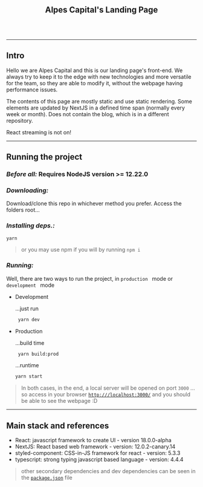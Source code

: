<br/><br/>
<h2 align="center">Alpes Capital's Landing Page</h2>
<br/><br/>

---
## Intro
Hello we are Alpes Capital and this is our landing page's front-end. We always try to keep it to the edge with new technologies and more versatile for the team, so they are able to modify it, without the webpage having performance issues.

The contents of this page are mostly static and use static rendering. Some elements are updated by NextJS in a defined time span (normally every week or month). Does not contain the blog, which is in a different repository. 

React streaming is not on!

---
## Running the project
### *Before all:* Requires NodeJS version >= 12.22.0

### *Downloading:*
Download/clone this repo in whichever method you prefer. Access the folders root...

### *Installing deps.:*
```bash
yarn 
```
> or you may use npm if you will by running ```npm i```

### *Running:*
Well, there are two ways to run the project, in ```production ``` mode or ```development ``` mode

- Development
  
  ...just run
  ```bash
   yarn dev
  ```

- Production

  ...build time
  ```bash
   yarn build:prod
  ```

  ...runtime
   ```bash
   yarn start
  ```

>In both cases, in the end, a local server will be opened on port ```3000``` ... so access in your browser [```http:///localhost:3000/```](http://localhost:3000/) and you should be able to see the webpage :D

---
## Main stack and references

- React: javascript framework to create UI - version 18.0.0-alpha
- NextJS: React based web framework - version: 12.0.2-canary.14 
- styled-component: CSS-in-JS framework for react - version: 5.3.3
- typescript: strong typing javascript based language - version: 4.4.4

> other secondary dependencies and dev dependencies can be seen in the [```package.json```](https://github.com/Alpes-Capital/landingPage/blob/landing-page-v2/package.json) file



